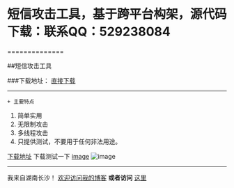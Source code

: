 # 短信攻击工具，基于跨平台构架，源代码下载：联系QQ：529238084
==============

##短信攻击工具

###下载地址：
[直接下载](http://anchowee.5338e9b1c3d8f.d01.nanoyun.com/短信攻击.7z)
********************
    + 主要特点
1. 简单实用
2. 无限制攻击
3. 多线程攻击
4. 只提供测试，不要用于任何非法用途。

[下载地址](http://anchowee.5338e9b1c3d8f.d01.nanoyun.com/短信攻击.7z)
<a>下载测试一下</a>
[image](http://anchowee.5338e9b1c3d8f.d01.nanoyun.com/mainwindows.jpg )
 ![image](http://anchowee.5338e9b1c3d8f.d01.nanoyun.com/mainwindows.jpg)


-------------------------------------------------------------
我来自湖南长沙！
[欢迎访问我的博客](http://www.anchowee.nets.hk)
**或者访问** [这里](http;//overanchowee.tk)
